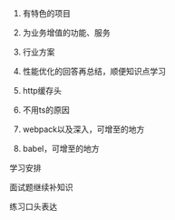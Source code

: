 <!--
 * @description: 
 * @author: xiangrong.liu
 * @Date: 2020-06-17 14:46:37
 * @LastEditors: xiangrong.liu
 * @LastEditTime: 2020-07-23 10:41:17
--> 
1. 有特色的项目
2. 为业务增值的功能、服务
3. 行业方案

1. 性能优化的回答再总结，顺便知识点学习
2. http缓存头
3. 不用ts的原因
4. webpack以及深入，可增至的地方
5. babel，可增至的地方

学习安排

面试题继续补知识

练习口头表达